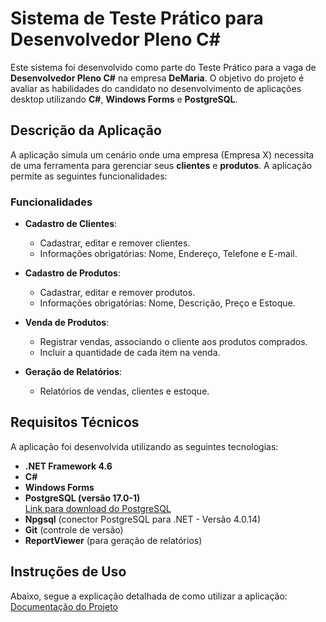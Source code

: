 # Sistema de Teste Prático para Desenvolvedor Pleno C#

Este sistema foi desenvolvido como parte do Teste Prático para a vaga de **Desenvolvedor Pleno C#** na empresa **DeMaria**. O objetivo do projeto é avaliar as habilidades do candidato no desenvolvimento de aplicações desktop utilizando **C#**, **Windows Forms** e **PostgreSQL**.

## Descrição da Aplicação

A aplicação simula um cenário onde uma empresa (Empresa X) necessita de uma ferramenta para gerenciar seus **clientes** e **produtos**. A aplicação permite as seguintes funcionalidades:

### Funcionalidades

- **Cadastro de Clientes**:
  - Cadastrar, editar e remover clientes.
  - Informações obrigatórias: Nome, Endereço, Telefone e E-mail.

- **Cadastro de Produtos**:
  - Cadastrar, editar e remover produtos.
  - Informações obrigatórias: Nome, Descrição, Preço e Estoque.

- **Venda de Produtos**:
  - Registrar vendas, associando o cliente aos produtos comprados.
  - Incluir a quantidade de cada item na venda.

- **Geração de Relatórios**:
  - Relatórios de vendas, clientes e estoque.

## Requisitos Técnicos

A aplicação foi desenvolvida utilizando as seguintes tecnologias:

- **.NET Framework 4.6**
- **C#**
- **Windows Forms**
- **PostgreSQL (versão 17.0-1)**  
  [Link para download do PostgreSQL](https://www.enterprisedb.com/downloads/postgres-postgresql-downloads)
- **Npgsql** (conector PostgreSQL para .NET - Versão 4.0.14)
- **Git** (controle de versão)
- **ReportViewer** (para geração de relatórios)

## Instruções de Uso

Abaixo, segue a explicação detalhada de como utilizar a aplicação:  
[Documentação do Projeto](https://github.com/Jabonelas/TesteMD/tree/main/%40Documentacao%20do%20Projeto)
